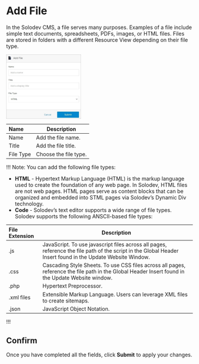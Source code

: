 # Add File 

In the Solodev CMS, a file serves many purposes. Examples of a file include simple text documents, spreadsheets, PDFs, images, or HTML files. Files are stored in folders with a different Resource View depending on their file type.

<img src="../../../../images/documents10.jpg" alt="documents10" style="width: 40%; display: block"></a>

**Name** | **Description**
:--- | ---
Name | Add the file name.
Title | Add the file title.
File Type | Choose the file type.

!!! Note:
You can add the following file types:<p>
- **HTML** - Hypertext Markup Language (HTML) is the markup language used to create the foundation of any web page. In Solodev, HTML files are not web pages. HTML pages serve as content blocks that can be organized and embedded into STML pages via Solodev’s Dynamic Div technology.
- **Code** - Solodev’s text editor supports a wide range of file types. Solodev supports the following ANSCII-based file types:

**File Extension** | **Description**
:--- | ---
.js | JavaScript. To use javascript files across all pages, reference the file path of the script in the Global Header Insert found in the Update Website Window. 
.css | Cascading Style Sheets. To use CSS files across all pages, reference the file path in the Global Header Insert found in the Update Website window.
.php | Hypertext Preprocessor.
.xml files | Extensible Markup Language. Users can leverage XML files to create sitemaps.
.json | JavaScript Object Notation.
!!!

## Confirm

Once you have completed all the fields, click **Submit** to apply your changes.